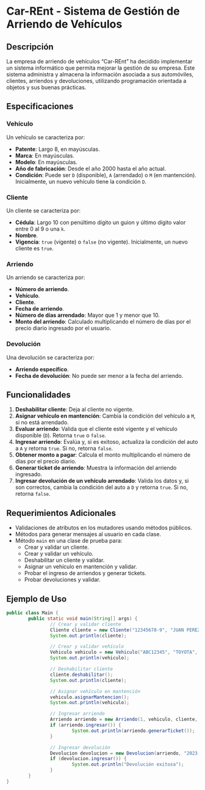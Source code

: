 # Car-REnt - Sistema de Gestión de Arriendo de Vehículos

## Descripción

La empresa de arriendo de vehículos “Car-REnt” ha decidido implementar un sistema informático que permita mejorar la gestión de su empresa. Este sistema administra y almacena la información asociada a sus automóviles, clientes, arriendos y devoluciones, utilizando programación orientada a objetos y sus buenas prácticas.

## Especificaciones

### Vehículo

Un vehículo se caracteriza por:
- **Patente**: Largo 8, en mayúsculas.
- **Marca**: En mayúsculas.
- **Modelo**: En mayúsculas.
- **Año de fabricación**: Desde el año 2000 hasta el año actual.
- **Condición**: Puede ser `D` (disponible), `A` (arrendado) o `M` (en mantención). Inicialmente, un nuevo vehículo tiene la condición `D`.

### Cliente

Un cliente se caracteriza por:
- **Cédula**: Largo 10 con penúltimo dígito un guion y último dígito valor entre 0 al 9 o una `k`.
- **Nombre**.
- **Vigencia**: `true` (vigente) o `false` (no vigente). Inicialmente, un nuevo cliente es `true`.

### Arriendo

Un arriendo se caracteriza por:
- **Número de arriendo**.
- **Vehículo**.
- **Cliente**.
- **Fecha de arriendo**.
- **Número de días arrendado**: Mayor que 1 y menor que 10.
- **Monto del arriendo**: Calculado multiplicando el número de días por el precio diario ingresado por el usuario.

### Devolución

Una devolución se caracteriza por:
- **Arriendo específico**.
- **Fecha de devolución**: No puede ser menor a la fecha del arriendo.

## Funcionalidades

1. **Deshabilitar cliente**: Deja al cliente no vigente.
2. **Asignar vehículo en mantención**: Cambia la condición del vehículo a `M`, si no está arrendado.
3. **Evaluar arriendo**: Valida que el cliente esté vigente y el vehículo disponible (`D`). Retorna `true` o `false`.
4. **Ingresar arriendo**: Evalúa y, si es exitoso, actualiza la condición del auto a `A` y retorna `true`. Si no, retorna `false`.
5. **Obtener monto a pagar**: Calcula el monto multiplicando el número de días por el precio diario.
6. **Generar ticket de arriendo**: Muestra la información del arriendo ingresado.
7. **Ingresar devolución de un vehículo arrendado**: Valida los datos y, si son correctos, cambia la condición del auto a `D` y retorna `true`. Si no, retorna `false`.

## Requerimientos Adicionales

- Validaciones de atributos en los mutadores usando métodos públicos.
- Métodos para generar mensajes al usuario en cada clase.
- Método `main` en una clase de prueba para:
    - Crear y validar un cliente.
    - Crear y validar un vehículo.
    - Deshabilitar un cliente y validar.
    - Asignar un vehículo en mantención y validar.
    - Probar el ingreso de arriendos y generar tickets.
    - Probar devoluciones y validar.

## Ejemplo de Uso

```java
public class Main {
        public static void main(String[] args) {
                // Crear y validar cliente
                Cliente cliente = new Cliente("12345678-9", "JUAN PEREZ", true);
                System.out.println(cliente);

                // Crear y validar vehículo
                Vehiculo vehiculo = new Vehiculo("ABC12345", "TOYOTA", "COROLLA", 2021, 'D');
                System.out.println(vehiculo);

                // Deshabilitar cliente
                cliente.deshabilitar();
                System.out.println(cliente);

                // Asignar vehículo en mantención
                vehiculo.asignarMantencion();
                System.out.println(vehiculo);

                // Ingresar arriendo
                Arriendo arriendo = new Arriendo(1, vehiculo, cliente, "2023-10-01", 5, 10000);
                if (arriendo.ingresar()) {
                        System.out.println(arriendo.generarTicket());
                }

                // Ingresar devolución
                Devolucion devolucion = new Devolucion(arriendo, "2023-10-06");
                if (devolucion.ingresar()) {
                        System.out.println("Devolución exitosa");
                }
        }
}
```
